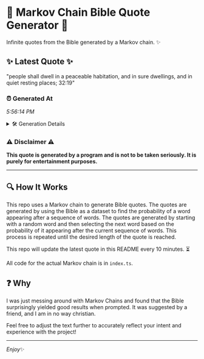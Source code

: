 # 📖 Markov Chain Bible Quote Generator 📖

Infinite quotes from the Bible generated by a Markov chain. ✨

## ✨ Latest Quote ✨
"people shall dwell in a peaceable habitation, and in sure dwellings, and in quiet resting places; 32:19"

### ⏰ Generated At
*5:56:14 PM*

<details>
    <summary>🛠️ Generation Details</summary>
    <p>
        <strong>🌱 Seed:</strong> people<br>
        <strong>🔄 Iterations:</strong> 16<br>
        <strong>📜 Context History:</strong><br>[ people ]: shall<br>[ people, shall ]: dwell<br>[ people, shall, dwell ]: in<br>[ people, shall, dwell, in ]: a<br>[ people, shall, dwell, in, a ]: peaceable<br>[ people, shall, dwell, in, a, peaceable ]: habitation,<br>[ shall, dwell, in, a, peaceable, habitation, ]: and<br>[ dwell, in, a, peaceable, habitation,, and ]: in<br>[ in, a, peaceable, habitation,, and, in ]: sure<br>[ a, peaceable, habitation,, and, in, sure ]: dwellings,<br>[ peaceable, habitation,, and, in, sure, dwellings, ]: and<br>[ habitation,, and, in, sure, dwellings,, and ]: in<br>[ and, in, sure, dwellings,, and, in ]: quiet<br>[ in, sure, dwellings,, and, in, quiet ]: resting<br>[ sure, dwellings,, and, in, quiet, resting ]: places;<br>[ dwellings,, and, in, quiet, resting, places; ]: 32:19<br>
    </p>
</details>

### ⚠️ Disclaimer ⚠️
**This quote is generated by a program and is not to be taken seriously. It is purely for entertainment purposes.**

---

## 🔍 How It Works

This repo uses a Markov chain to generate Bible quotes. The quotes are generated by using the Bible as a dataset to find the probability of a word appearing after a sequence of words. The quotes are generated by starting with a random word and then selecting the next word based on the probability of it appearing after the current sequence of words. This process is repeated until the desired length of the quote is reached.

This repo will update the latest quote in this README every 10 minutes. ⏳

All code for the actual Markov chain is in `index.ts`.

## ❓ Why

I was just messing around with Markov Chains and found that the Bible surprisingly yielded good results when prompted. 
It was suggested by a friend, and I am in no way christian.

Feel free to adjust the text further to accurately reflect your intent and experience with the project!

---

*Enjoy*✨

